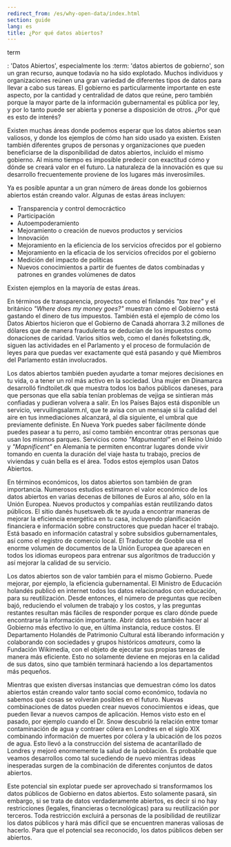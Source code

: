 ```yaml
---
redirect_from: /es/why-open-data/index.html
section: guide
lang: es
title: ¿Por qué datos abiertos?
---
```


term

:   'Datos Abiertos', especialmente los :term: 'datos abiertos de gobierno', son un gran recurso, aunque todavía no ha sido explotado. Muchos individuos y organizaciones reúnen una gran variedad de diferentes tipos de datos para llevar a cabo sus tareas. El gobierno es particularmente importante en este aspecto, por la cantidad y centralidad de datos que reúne, pero también porque la mayor parte de la información gubernamental es pública por ley, y por lo tanto puede ser abierta y ponerse a disposición de otros. ¿Por qué es esto de interés?

Existen muchas áreas donde podemos esperar que los datos abiertos sean valiosos, y donde los ejemplos de cómo han sido usado ya existen. Existen también diferentes grupos de personas y organizaciones que pueden beneficiarse de la disponibilidad de datos abiertos, incluido el mismo gobierno. Al mismo tiempo es imposible predecir con exactitud cómo y dónde se creará valor en el futuro. La naturaleza de la innovación es que su desarrollo frecuentemente proviene de los lugares más inverosímiles.

Ya es posible apuntar a un gran número de áreas donde los gobiernos abiertos están creando valor. Algunas de estas áreas incluyen:

- Transparencia y control democráctico
- Participación 
- Autoempoderamiento
- Mejoramiento o creación de nuevos productos y servicios 
- Innovación
- Mejoramiento en la eficiencia de los servicios ofrecidos por el gobierno
- Mejoramiento en la eficacia de los servicios ofrecidos por el gobierno
- Medición del impacto de políticas 
- Nuevos conocimientos a partir de fuentes de datos combinadas y patrones en grandes volúmenes de datos

Existen ejemplos en la mayoría de estas áreas.

En términos de transparencia, proyectos como el finlandés *"tax tree"* y el británico *"Where does my money goes?"* muestran cómo el Gobierno está gastando el dinero de tus impuestos. También está el ejemplo de cómo los Datos Abiertos hicieron que el Gobierno de Canadá ahorrara 3.2 millones de dólares que de manera fraudulenta se deducían de los impuestos como donaciones de caridad. Varios sitios web, como el danés folketsting.dk, siguen las actividades en el Parlamento y el proceso de formulación de leyes para que puedas ver exactamente qué está pasando y qué Miembros del Parlamento están involucrados.

Los datos abiertos también pueden ayudarte a tomar mejores decisiones en tu vida, o a tener un rol más activo en la sociedad. Una mujer en Dinamarca desarrolló findtoilet.dk que muestra todos los baños públicos daneses, para que personas que ella sabía tenían problemas de vejiga se sintieran más confiadas y pudieran volvera a salir. En los Países Bajos está disponible un servicio, vervuilingsalarm.nl, que te avisa con un mensaje si la calidad del aire en tus inmediaciones alcanzará, al día siguiente, el umbral que previamente definiste. En Nueva York puedes saber fácilmente dónde puedes pasear a tu perro, así como también encontrar otras personas que usan los mismos parques. Servicios como *"Mapumental"* en el Reino Unido y *"Mapnificent"* en Alemania te permiten encontrar lugares donde vivir tomando en cuenta la duración del viaje hasta tu trabajo, precios de viviendas y cuán bella es el área. Todos estos ejemplos usan Datos Abiertos.

En términos económicos, los datos abiertos son también de gran importancia. Numerosos estudios estimaron el valor económico de los datos abiertos en varias decenas de billones de Euros al año, sólo en la Unión Europea. Nuevos productos y compañías están reutilizando datos públicos. El sitio danés husetsweb.dk te ayuda a encontrar maneras de mejorar la eficiencia energética en tu casa, incluyendo planificación financiera e información sobre constructores que puedan hacer el trabajo. Está basado en información catastral y sobre subsidios gubernamentales, así como el registro de comercio local. El Traductor de Gooble usa el enorme volumen de documentos de la Unión Europea que aparecen en todos los idiomas europeos para entrenar sus algoritmos de traducción y así mejorar la calidad de su servicio.

Los datos abiertos son de valor también para el mismo Gobierno. Puede mejorar, por ejemplo, la eficiencia gubernamental. El Ministro de Educación holandés publicó en internet todos los datos relacionados con educación, para su reutilización. Desde entonces, el número de preguntas que reciben bajó, reduciendo el volumen de trabajo y los costos, y las preguntas restantes resultan más fáciles de responder porque es claro dónde puede encontrarse la información importante. Abrir datos es también hacer al Gobierno más efectivo lo que, en última instancia, reduce costos. El Departamento Holandés de Patrimonio Cultural está liberando información y colaborando con sociedades y grupos históricos *amateurs*, como la Fundación Wikimedia, con el objeto de ejecutar sus propias tareas de manera más eficiente. Esto no solamente deviene en mejoras en la calidad de sus datos, sino que también terminará haciendo a los departamentos más pequeños.

Mientras que existen diversas instancias que demuestran cómo los datos abiertos están creando valor tanto social como económico, todavía no sabemos qué cosas se volverán posibles en el futuro. Nuevas combinaciones de datos pueden crear nuevos conocimientos e ideas, que pueden llevar a nuevos campos de aplicación. Hemos visto esto en el pasado, por ejemplo cuando el Dr. Snow descubrió la relación entre tomar contaminación de agua y contraer cólera en Londres en el siglo XIX combinando información de muertes por cólera y la ubicación de los pozos de agua. Esto llevó a la construcción del sistema de acantarillado de Londres y mejoró enormemente la salud de la población. Es probable que veamos desarrollos como tal sucediendo de nuevo mientras ideas inesperadas surgen de la combinación de diferentes conjuntos de datos abiertos.

Este potencial sin explotar puede ser aprovechado si transformamos los datos públicos de Gobierno en datos abiertos. Esto solamente pasará, sin embargo, si se trata de datos verdaderamente abiertos, es decir si no hay restricciones (legales, financieras o tecnológicas) para su reutilización por terceros. Toda restricción excluirá a personas de la posibilidad de reutilizar los datos públicos y hará más difícil que se encuentren maneras valiosas de hacerlo. Para que el potencial sea reconocido, los datos públicos deben ser abiertos.
